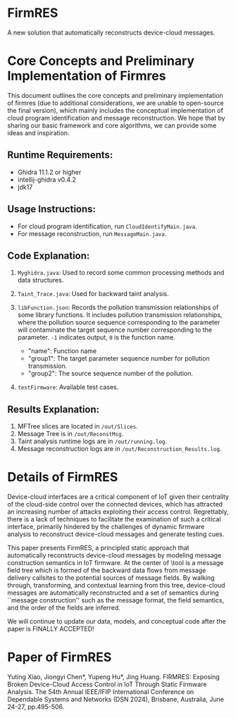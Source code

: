 # FirmRES
A new solution that automatically reconstructs device-cloud messages.

# Core Concepts and Preliminary Implementation of Firmres

This document outlines the core concepts and preliminary implementation of firmres (due to additional considerations, we are unable to open-source the final version), which mainly includes the conceptual implementation of cloud program identification and message reconstruction. We hope that by sharing our basic framework and core algorithms, we can provide some ideas and inspiration.

## Runtime Requirements:
- Ghidra 11.1.2 or higher
- intellij-ghidra v0.4.2
- jdk17

## Usage Instructions:
- For cloud program identification, run `CloudIdentifyMain.java`.
- For message reconstruction, run `MessageMain.java`.

## Code Explanation:
1. `Myghidra.java`: Used to record some common processing methods and data structures.
2. `Taint_Trace.java`: Used for backward taint analysis.
3. `libFunction.json`: Records the pollution transmission relationships of some library functions. It includes pollution transmission relationships, where the pollution source sequence corresponding to the parameter will contaminate the target sequence number corresponding to the parameter. `-1` indicates output, `0` is the function name.
   - "name": Function name
   - "group1": The target parameter sequence number for pollution transmission.
   - "group2": The source sequence number of the pollution.

4. `testFirmware`: Available test cases.

## Results Explanation:
1. MFTree slices are located in `/out/Slices`.
2. Message Tree is in `/out/ReconstMsg`.
3. Taint analysis runtime logs are in `/out/running.log`.
4. Message reconstruction logs are in `/out/Reconstruction_Results.log`.

# Details of FirmRES
Device-cloud interfaces are a critical component of IoT given their centrality of the cloud-side control over the connected devices, which has attracted an increasing number of attacks exploiting their access control. Regrettably, there is a lack of techniques to facilitate the examination of such a critical interface, primarily hindered by the challenges of dynamic firmware analysis to reconstruct device-cloud messages and generate testing cues.

This paper presents FirmRES, a principled static approach that automatically reconstructs device-cloud messages by modeling message construction semantics in IoT firmware. At the center of \tool is a message field tree which is formed of the backward data flows from message delivery callsites to the potential sources of message fields. By walking through, transforming, and contextual learning from this tree, device-cloud messages are automatically reconstructed and a set of semantics during ``message construction'' such as the message format, the field semantics, and the order of the fields are inferred. 

We will continue to update our data, models, and conceptual code after the paper is FINALLY ACCEPTED!

# Paper of FirmRES
Yuting Xiao, Jiongyi Chen*, Yupeng Hu*, Jing Huang. FIRMRES: Exposing Broken Device-Cloud Access Control in IoT Through Static Firmware Analysis. The 54th Annual IEEE/IFIP International Conference on Dependable Systems and Networks (DSN 2024), Brisbane, Australia, June 24-27, pp.495-506.
